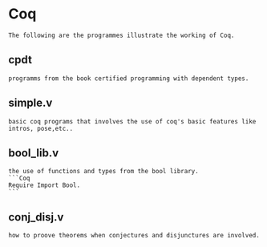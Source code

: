 # Coq
	The following are the programmes illustrate the working of Coq.
	
## cpdt
	programms from the book certified programming with dependent types.
	
## simple.v
	basic coq programs that involves the use of coq's basic features like intros, pose,etc..
	
## bool_lib.v
	the use of functions and types from the bool library.
	```Coq
	Require Import Bool.
	```
	
## conj_disj.v
	how to proove theorems when conjectures and disjunctures are involved.
